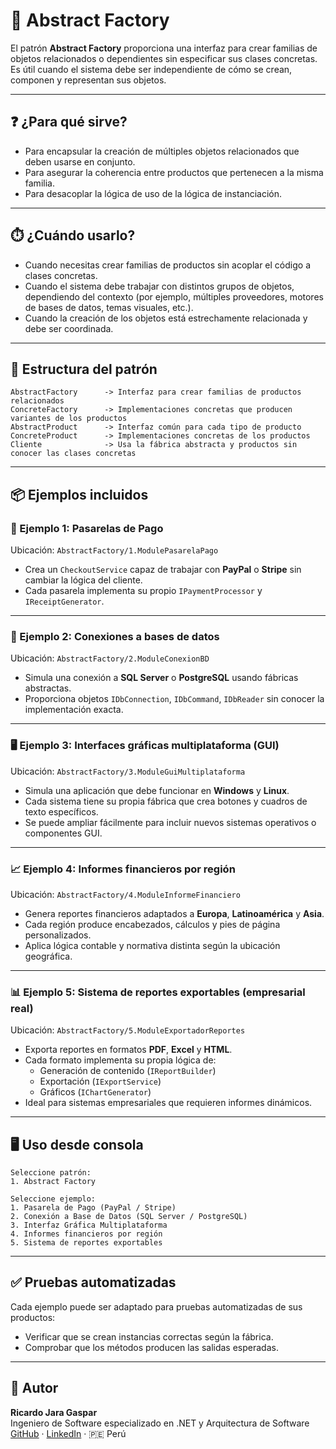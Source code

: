# 🧱 Abstract Factory

El patrón **Abstract Factory** proporciona una interfaz para crear familias de objetos relacionados o dependientes sin especificar sus clases concretas. Es útil cuando el sistema debe ser independiente de cómo se crean, componen y representan sus objetos.

---

## ❓ ¿Para qué sirve?

- Para encapsular la creación de múltiples objetos relacionados que deben usarse en conjunto.
- Para asegurar la coherencia entre productos que pertenecen a la misma familia.
- Para desacoplar la lógica de uso de la lógica de instanciación.

---

## ⏱️ ¿Cuándo usarlo?

- Cuando necesitas crear familias de productos sin acoplar el código a clases concretas.
- Cuando el sistema debe trabajar con distintos grupos de objetos, dependiendo del contexto (por ejemplo, múltiples proveedores, motores de bases de datos, temas visuales, etc.).
- Cuando la creación de los objetos está estrechamente relacionada y debe ser coordinada.

---

## 📁 Estructura del patrón

```
AbstractFactory      -> Interfaz para crear familias de productos relacionados
ConcreteFactory      -> Implementaciones concretas que producen variantes de los productos
AbstractProduct      -> Interfaz común para cada tipo de producto
ConcreteProduct      -> Implementaciones concretas de los productos
Cliente              -> Usa la fábrica abstracta y productos sin conocer las clases concretas
```

---

## 📦 Ejemplos incluidos

### 🧪 Ejemplo 1: Pasarelas de Pago
Ubicación: `AbstractFactory/1.ModulePasarelaPago`

- Crea un `CheckoutService` capaz de trabajar con **PayPal** o **Stripe** sin cambiar la lógica del cliente.
- Cada pasarela implementa su propio `IPaymentProcessor` y `IReceiptGenerator`.

---

### 🧠 Ejemplo 2: Conexiones a bases de datos
Ubicación: `AbstractFactory/2.ModuleConexionBD`

- Simula una conexión a **SQL Server** o **PostgreSQL** usando fábricas abstractas.
- Proporciona objetos `IDbConnection`, `IDbCommand`, `IDbReader` sin conocer la implementación exacta.

---

### 🖥️ Ejemplo 3: Interfaces gráficas multiplataforma (GUI)
Ubicación: `AbstractFactory/3.ModuleGuiMultiplataforma`

- Simula una aplicación que debe funcionar en **Windows** y **Linux**.
- Cada sistema tiene su propia fábrica que crea botones y cuadros de texto específicos.
- Se puede ampliar fácilmente para incluir nuevos sistemas operativos o componentes GUI.

---
### 📈 Ejemplo 4: Informes financieros por región
Ubicación: `AbstractFactory/4.ModuleInformeFinanciero`

- Genera reportes financieros adaptados a **Europa**, **Latinoamérica** y **Asia**.
- Cada región produce encabezados, cálculos y pies de página personalizados.
- Aplica lógica contable y normativa distinta según la ubicación geográfica.

---

### 📊 Ejemplo 5: Sistema de reportes exportables (empresarial real)
Ubicación: `AbstractFactory/5.ModuleExportadorReportes`

- Exporta reportes en formatos **PDF**, **Excel** y **HTML**.
- Cada formato implementa su propia lógica de:
  - Generación de contenido (`IReportBuilder`)
  - Exportación (`IExportService`)
  - Gráficos (`IChartGenerator`)
- Ideal para sistemas empresariales que requieren informes dinámicos.

---

## 🖥️ Uso desde consola

```
Seleccione patrón:
1. Abstract Factory

Seleccione ejemplo:
1. Pasarela de Pago (PayPal / Stripe)
2. Conexión a Base de Datos (SQL Server / PostgreSQL)
3. Interfaz Gráfica Multiplataforma
4. Informes financieros por región
5. Sistema de reportes exportables
```

---

## ✅ Pruebas automatizadas

Cada ejemplo puede ser adaptado para pruebas automatizadas de sus productos:
- Verificar que se crean instancias correctas según la fábrica.
- Comprobar que los métodos producen las salidas esperadas.

---


## 👤 Autor

**Ricardo Jara Gaspar**  
Ingeniero de Software especializado en .NET y Arquitectura de Software  
[GitHub](https://github.com/RJARAG-92) · [LinkedIn](https://www.linkedin.com/in/ricardo-jara-gaspar-b7a515265/) · 🇵🇪 Perú